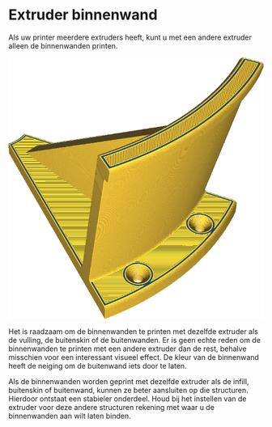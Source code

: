 Extruder binnenwand
====
Als uw printer meerdere extruders heeft, kunt u met een andere extruder alleen de binnenwanden printen.

<!--screenshot {
"image_path": "wall_x_extruder_nr.png",
"modellen": [{"script": "headphone_hook.scad"}],
"camerapositie": [140, 140, 206],
"instellingen": {"wall_x_extruder_nr": 1},
"color_scheme": "materiaal_kleur",
"kleuren": 32
}-->
![De binnenwanden zijn blauw geprint, de rest geel.](../../../articles/images/wall_x_extruder_nr.png)

Het is raadzaam om de binnenwanden te printen met dezelfde extruder als de vulling, de buitenskin of de buitenwanden. Er is geen echte reden om de binnenwanden te printen met een andere extruder dan de rest, behalve misschien voor een interessant visueel effect. De kleur van de binnenwand heeft de neiging om de buitenwand iets door te laten.

Als de binnenwanden worden geprint met dezelfde extruder als de infill, buitenskin of buitenwand, kunnen ze beter aansluiten op die structuren. Hierdoor ontstaat een stabieler onderdeel. Houd bij het instellen van de extruder voor deze andere structuren rekening met waar u de binnenwanden aan wilt laten binden.